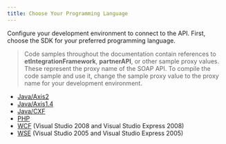 ```yaml
---
title: Choose Your Programming Language
---
```

Configure your development environment to connect to the API. First, choose the SDK for your preferred programming language.
>Code samples throughout the documentation contain references to <strong>etIntegrationFramework</strong>, <strong>partnerAPI</strong>, or other sample proxy values. These represent the proxy name of the SOAP API. To compile the code sample and use it, change the sample proxy value to the proxy name for your development environment.

<ul>
<li><a href="connecting_to_the_api_using_java_and_axis2.htm" title="Connecting_to_the_API_using_Java_Axis">Java/Axis2</a></li>
<li><a href="connecting_to_the_web_service_api_using_java_and_axis_14.htm" title="Connecting to the Web Service API Using Java and Axis 1.4">Java/Axis1.4</a></li>
<li><a href="connecting_to_the_soap_api_using_java_and_cxf.htm" title="Connecting_to_the_SOAP_API_Using_Java_and_CXF">Java/CXF</a></li>
<li><a href="connecting_to_the_api_using_php.htm" title="Connecting_to_the_API_using_PHP">PHP</a></li>
<li><a href="connecting_to_the_web_service_api_using_wcf.htm" title="Connecting to the Web Service API using WCF">WCF</a> (Visual Studio 2008 and Visual Studio Express 2008)</li>
<li><a href="connecting_to_the_web_service_api_using_wse_30_and_net_20.htm" title="Connecting to the Web Service API Using WSE 3.0 and .NET 2.0">WSE</a> (Visual Studio 2005 and Visual Studio Express 2005)</li>
</ul>
